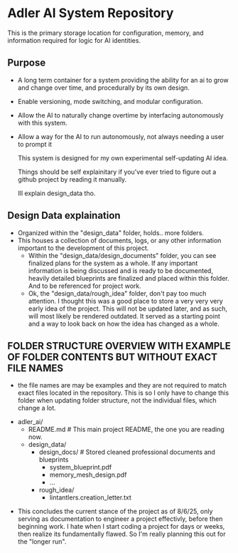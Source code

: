 # Adler AI System Repository

This is the primary storage location for configuration, memory, and information required for logic for AI identities.

## Purpose
- A long term container for a system providing the ability for an ai to grow and change over time, and procedurally by its own design.
- Enable versioning, mode switching, and modular configuration.
- Allow the AI to naturally change overtime by interfacing autonomously with this system.
- Allow a way for the AI to run autonomously, not always needing a user to prompt it 

   This system is designed for my own experimental self-updating AI idea.

   Things should be self explainitary if you've ever tried to figure out a github project by reading it manually.

   Ill explain design_data tho.

## Design Data explaination
- Organized within the "design_data" folder, holds.. more folders.
- This houses a collection of documents, logs, or any other information important to the development of this project.
    * Within the "design_data/design_documents" folder, you can see finalized plans for the system as a whole. If any important information is being discussed and is ready to be documented, heavily detailed blueprints are finalized and placed within this folder. And to be referenced for project work.
    * Ok, the "design_data/rough_idea" folder, don't pay too much attention. I thought this was a good place to store a very very very early idea of the project. This will not be updated later, and as such, will most likely be rendered outdated. It served as a starting point and a way to look back on how the idea has changed as a whole.

## FOLDER STRUCTURE OVERVIEW WITH EXAMPLE OF FOLDER CONTENTS BUT WITHOUT EXACT FILE NAMES
- the file names are may be examples and they are not required to match exact files located in the repository. This is so I only have to change this folder when updating folder structure, not the individual files, which change a lot.


* adler_ai/
    - README.md       # This main project README, the one you are reading now.
    * design_data/
        * design_docs/       # Stored cleaned professional documents and blueprints
            - system_blueprint.pdf
            - memory_mesh_design.pdf
            - ...
        * rough_idea/
            - lintantlers.creation_letter.txt
            
- This concludes the current stance of the project as of 8/6/25, only serving as documentation to engineer a project effectivly, before then beginning work. I hate when I start coding a project for days or weeks, then realize its fundamentally flawed. So I'm really planning this out for the "longer run". 

